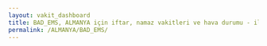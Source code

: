 ```yaml
---
layout: vakit_dashboard
title: BAD_EMS, ALMANYA için iftar, namaz vakitleri ve hava durumu - ilçe/eyalet seç
permalink: /ALMANYA/BAD_EMS/
---
```


<script type="text/javascript">
  var GLOBAL_COUNTRY = 'ALMANYA';
  var GLOBAL_CITY = 'BAD_EMS';
  var GLOBAL_STATE = '';
  var lat = 72;
  var lon = 21;
</script>
